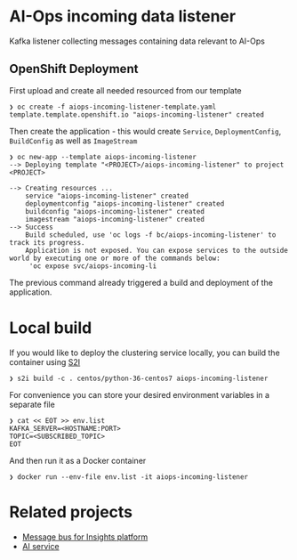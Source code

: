 # AI-Ops incoming data listener

Kafka listener collecting messages containing data relevant to AI-Ops

## OpenShift Deployment

First upload and create all needed resourced from our template

```
❯ oc create -f aiops-incoming-listener-template.yaml
template.template.openshift.io "aiops-incoming-listener" created
```

Then create the application - this would create `Service`, `DeploymentConfig`, `BuildConfig` as well as `ImageStream`

```
❯ oc new-app --template aiops-incoming-listener
--> Deploying template "<PROJECT>/aiops-incoming-listener" to project <PROJECT>

--> Creating resources ...
    service "aiops-incoming-listener" created
    deploymentconfig "aiops-incoming-listener" created
    buildconfig "aiops-incoming-listener" created
    imagestream "aiops-incoming-listener" created
--> Success
    Build scheduled, use 'oc logs -f bc/aiops-incoming-listener' to track its progress.
    Application is not exposed. You can expose services to the outside world by executing one or more of the commands below:
     'oc expose svc/aiops-incoming-li
```

The previous command already triggered a build and deployment of the application.

# Local build

If you would like to deploy the clustering service locally, you can build the container using [S2I](https://github.com/openshift/source-to-image)

```
❯ s2i build -c . centos/python-36-centos7 aiops-incoming-listener
```

For convenience you can store your desired environment variables in a separate file

```
❯ cat << EOT >> env.list
KAFKA_SERVER=<HOSTNAME:PORT>
TOPIC=<SUBSCRIBED_TOPIC>
EOT
```

And then run it as a Docker container

```
❯ docker run --env-file env.list -it aiops-incoming-listener
```

# Related projects

- [Message bus for Insights platform](https://github.com/RedHatInsights/platform-mq)
- [AI service](https://github.com/RedHatInsights/aicoe-insights-clustering)
